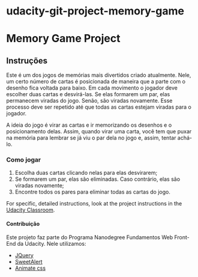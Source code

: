 # udacity-git-project-memory-game

# Memory Game Project 

## Instruções

Este é um dos jogos de memórias mais divertidos criado atualmente. Nele, um certo número de cartas é posicionada de maneira que a parte com o desenho fica voltada para baixo. Em cada movimento o jogador deve escolher duas cartas e desvirá-las. Se elas formarem um par, elas permanecem viradas do jogo. Senão, são viradas novamente. Esse processo deve ser repetido até que todas as cartas estejam viradas para o jogador.

A ideia do jogo é virar as cartas e ir memorizando os desenhos e o posicionamento delas. Assim, quando virar uma carta, você tem que puxar na memória para lembrar se já viu o par dela no jogo e, assim, tentar achá-lo.

### Como jogar

1. Escolha duas cartas clicando nelas para elas desvirarem;
2. Se formarem um par, elas são eliminadas. Caso contrário, elas são viradas novamente;
3. Encontre todos os pares para eliminar todas as cartas do jogo.

For specific, detailed instructions, look at the project instructions in the [Udacity Classroom](https://classroom.udacity.com/me).

#### Contribuição

Este projeto faz parte do Programa Nanodegree Fundamentos Web Front-End da Udacity. Nele utilizamos:

- [JQuery](https://api.jquery.com/)
- [SweetAlert](https://sweetalert2.github.io/)
- [Animate css](https://daneden.github.io/animate.css/)

